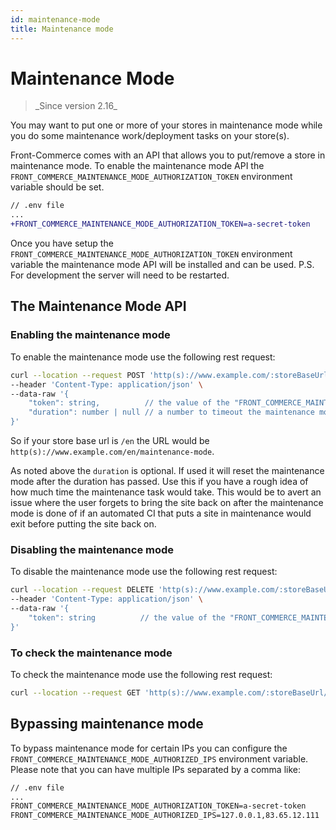 ```yaml
---
id: maintenance-mode
title: Maintenance mode
---
```


# Maintenance Mode

<blockquote class="feature--new">
_Since version 2.16_
</blockquote>

You may want to put one or more of your stores in maintenance mode while you do some maintenance work/deployment tasks on your store(s).

Front-Commerce comes with an API that allows you to put/remove a store in maintenance mode. To enable the maintenance mode API the `FRONT_COMMERCE_MAINTENANCE_MODE_AUTHORIZATION_TOKEN` environment variable should be set.

```diff
// .env file
...
+FRONT_COMMERCE_MAINTENANCE_MODE_AUTHORIZATION_TOKEN=a-secret-token
```

Once you have setup the `FRONT_COMMERCE_MAINTENANCE_MODE_AUTHORIZATION_TOKEN` environment variable the maintenance mode API will be installed and can be used. P.S. For development the server will need to be restarted.

## The Maintenance Mode API

### Enabling the maintenance mode

To enable the maintenance mode use the following rest request:

```sh
curl --location --request POST 'http(s)://www.example.com/:storeBaseUrl/maintenance-mode' \
--header 'Content-Type: application/json' \
--data-raw '{
    "token": string,          // the value of the "FRONT_COMMERCE_MAINTENANCE_MODE_AUTHORIZATION_TOKEN" environment variable
    "duration": number | null // a number to timeout the maintenance mode in milliseconds or null to not reset maintenance mode after a timeout
}'
```

So if your store base url is `/en` the URL would be `http(s)://www.example.com/en/maintenance-mode`.

As noted above the `duration` is optional. If used it will reset the maintenance mode after the duration has passed. Use this if you have a rough idea of how much time the maintenance task would take. This would be to avert an issue where the user forgets to bring the site back on after the maintenance mode is done of if an automated CI that puts a site in maintenance would exit before putting the site back on.

### Disabling the maintenance mode

To disable the maintenance mode use the following rest request:

```sh
curl --location --request DELETE 'http(s)://www.example.com/:storeBaseUrl/maintenance-mode' \
--header 'Content-Type: application/json' \
--data-raw '{
    "token": string          // the value of the "FRONT_COMMERCE_MAINTENANCE_MODE_AUTHORIZATION_TOKEN" environment variable
}'
```

### To check the maintenance mode

To check the maintenance mode use the following rest request:

```sh
curl --location --request GET 'http(s)://www.example.com/:storeBaseUrl/maintenance-mode'
```

## Bypassing maintenance mode

To bypass maintenance mode for certain IPs you can configure the `FRONT_COMMERCE_MAINTENANCE_MODE_AUTHORIZED_IPS` environment variable. Please note that you can have multiple IPs separated by a comma like:

```diff
// .env file
...
FRONT_COMMERCE_MAINTENANCE_MODE_AUTHORIZATION_TOKEN=a-secret-token
FRONT_COMMERCE_MAINTENANCE_MODE_AUTHORIZED_IPS=127.0.0.1,83.65.12.111
```
